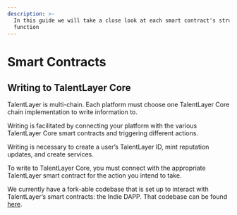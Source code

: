 ```yaml
---
description: >-
  In this guide we will take a close look at each smart contract's structure and
  function
---
```


# Smart Contracts

## Writing to TalentLayer Core

TalentLayer is multi-chain. Each platform must choose one TalentLayer Core chain implementation to write information to.

Writing is facilitated by connecting your platform with the various TalentLayer Core smart contracts and triggering different actions.

Writing is necessary to create a user’s TalentLayer ID, mint reputation updates, and create services.

To write to TalentLayer Core, you must connect with the appropriate TalentLayer smart contract for the action you intend to take.

We currently have a fork-able codebase that is set up to interact with TalentLayer’s smart contracts: the Indie DAPP. That codebase can be found [here](https://github.com/TalentLayer/talentlayer-id-dapp).
